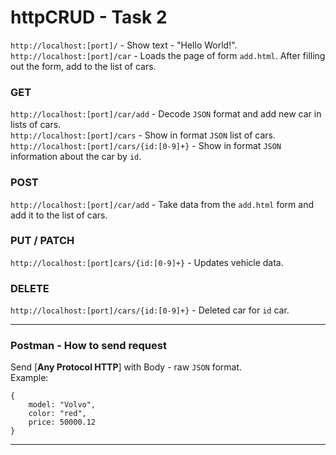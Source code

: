 # httpCRUD - Task 2

`http://localhost:[port]/` - Show text - "Hello World!".  
`http://localhost:[port]/car` - Loads the page of form `add.html`. After filling out the form, add to the list of cars.

### GET
`http://localhost:[port]/car/add` - Decode `JSON` format and add new car in lists of cars.  
`http://localhost:[port]/cars` - Show in format `JSON` list of cars.  
`http://localhost:[port]/cars/{id:[0-9]+}` - Show in format `JSON` information about the car by `id`. 
### POST
`http://localhost:[port]/car/add` - Take data from the `add.html` form and add it to the list of cars.  

### PUT / PATCH
`http://localhost:[port]cars/{id:[0-9]+}` - Updates vehicle data.

### DELETE
`http://localhost:[port]/cars/{id:[0-9]+}` - Deleted car for `id` car.

---
### Postman - How to send request 
Send [**Any Protocol HTTP**] with Body - raw `JSON` format.  
Example:

``` json5
{
    model: "Volvo",
    color: "red",
    price: 50000.12
}
```
---